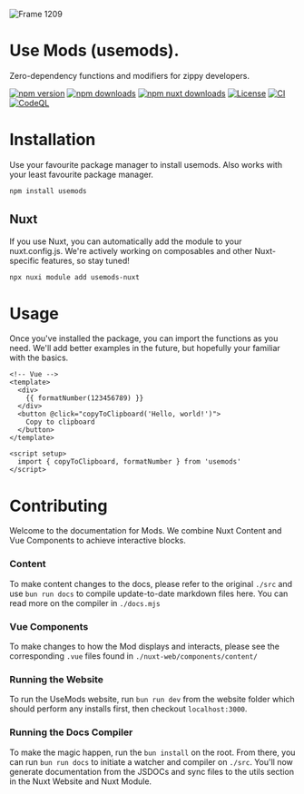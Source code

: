 ![Frame 1209](https://github.com/jrmymbtlr/usemods/assets/24998792/e2dda730-da67-448d-b1c8-bad447c5fa5b)

# Use Mods (usemods).
Zero-dependency functions and modifiers for zippy developers. 

<!-- Badges -->
[![npm version][npm-version-src]][npm-version-href]
[![npm downloads][npm-downloads-src]][npm-downloads-href]
[![npm nuxt downloads][npm-nuxt-downloads-src]][npm-nuxt-downloads-href]
[![License][license-src]][license-href]
[![CI][ci-src]][ci-href]
[![CodeQL][codeql-src]][codeql-href]

[npm-version-src]: https://img.shields.io/npm/v/usemods/latest.svg?style=flat&colorA=18181B&colorB=28CF8D
[npm-version-href]: https://npmjs.com/package/usemods

[npm-downloads-src]: https://img.shields.io/npm/d18m/usemods.svg?style=flat&colorA=18181B&colorB=28CF8D
[npm-downloads-href]: https://npmjs.com/package/usemods

[npm-nuxt-downloads-src]: https://img.shields.io/npm/d18m/usemods-nuxt?style=flat&label=nuxt%20downloads&colorA=18181B&colorB=28CF8D
[npm-nuxt-downloads-href]: https://npmjs.com/package/usemods-nuxt

[license-src]: https://img.shields.io/npm/l/usemods.svg?style=flat&colorA=18181B&colorB=28CF8D
[license-href]: https://npmjs.com/package/usemods

[ci-src]: https://github.com/LittleFoxCompany/usemods/actions/workflows/ci.yml/badge.svg
[ci-href]: https://github.com/LittleFoxCompany/usemods/actions/workflows/ci.yml

[codeql-src]: https://github.com/LittleFoxCompany/usemods/actions/workflows/github-code-scanning/codeql/badge.svg?branch=main
[codeql-href]: https://github.com/LittleFoxCompany/usemods/actions/workflows/github-code-scanning/codeql

# Installation
Use your favourite package manager to install usemods. Also works with your least favourite package manager.

```bash
npm install usemods
```

## Nuxt
If you use Nuxt, you can automatically add the module to your nuxt.config.js. We're actively working on composables and other Nuxt-specific features, so stay tuned!

```bash
npx nuxi module add usemods-nuxt
```

# Usage
Once you've installed the package, you can import the functions as you need. We'll add better examples in the future, but hopefully your familiar with the basics.
```vue
<!-- Vue -->
<template>
  <div>
    {{ formatNumber(123456789) }}
  </div>
  <button @click="copyToClipboard('Hello, world!')">
    Copy to clipboard
  </button>
</template>

<script setup>
  import { copyToClipboard, formatNumber } from 'usemods'
</script>
```

# Contributing
Welcome to the documentation for Mods. We combine Nuxt Content and Vue Components to achieve interactive blocks.

### Content
To make content changes to the docs, please refer to the original `./src` and use `bun run docs` to compile update-to-date markdown files here. You can read more on the compiler in `./docs.mjs`

### Vue Components
To make changes to how the Mod displays and interacts, please see the corresponding `.vue` files found in `./nuxt-web/components/content/`

### Running the Website
To run the UseMods website, run `bun run dev` from the website folder which should perform any installs first, then checkout `localhost:3000`.

### Running the Docs Compiler
To make the magic happen, run the `bun install` on the root. From there, you can run `bun run docs` to initiate a watcher and compiler on `./src`. You'll now generate documentation from the JSDOCs and sync files to the utils section in the Nuxt Website and Nuxt Module.
